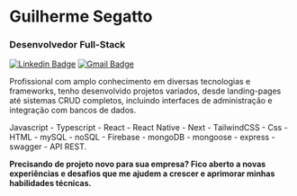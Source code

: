 # Guilherme Segatto

### Desenvolvedor Full-Stack

[![Linkedin Badge](https://img.shields.io/badge/-Guilherme%20Segatto-986DFF?style=flat-square&logo=Linkedin&logoColor=white&link=https://www.linkedin.com/in/guilhermesegatto/)](https://www.linkedin.com/in/guilhermesegatto/) 
[![Gmail Badge](https://img.shields.io/badge/-segattooguilherme@gmail.com-986DFF?style=flat-square&logo=Gmail&logoColor=white&link=mailto:segattooguilherme@gmail.com)](mailto:segattooguilherme@gmail.com)


Profissional com amplo conhecimento em diversas
tecnologias e frameworks, tenho desenvolvido projetos variados, desde landing-pages
até sistemas CRUD completos, incluindo interfaces de administração e integração com
bancos de dados. 

 Javascript - Typescript - React - React Native - Next - TailwindCSS - Css - HTML - mySQL - noSQL - Firebase - mongoDB - mongoose - express - swagger - API REST.

**Precisando de projeto novo para sua empresa? Fico aberto a novas experiências e desafios que me ajudem a crescer e aprimorar minhas habilidades técnicas.**


